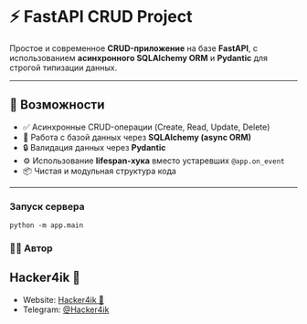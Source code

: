 # ⚡ FastAPI CRUD Project

Простое и современное **CRUD-приложение** на базе **FastAPI**, с использованием **асинхронного SQLAlchemy ORM** и **Pydantic** для строгой типизации данных.  

---

## 🚀 Возможности

- ✅ Асинхронные CRUD-операции (Create, Read, Update, Delete)
- 🧩 Работа с базой данных через **SQLAlchemy (async ORM)**
- 🔒 Валидация данных через **Pydantic**
- ⚙️ Использование **lifespan-хука** вместо устаревших `@app.on_event`
- 📦 Чистая и модульная структура кода

---


### Запуск сервера
```
python -m app.main
```

### 👨‍💻 Автор

## Hacker4ik 🚀
- Website: [Hacker4ik 🚀](https://hacker4ik.uz)
- Telegram: [@Hacker4ik](https://t.me/Hacker4ik) 
